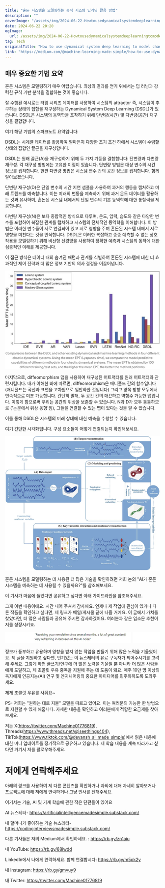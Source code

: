 ```yaml
---
title: "혼돈 시스템을 모델링하는 동적 시스템 딥러닝 활용 방법"
description: ""
coverImage: "/assets/img/2024-06-22-Howtousedynamicalsystemdeeplearningtomodelchaoticsystems_0.png"
date: 2024-06-22 20:20
ogImage: 
  url: /assets/img/2024-06-22-Howtousedynamicalsystemdeeplearningtomodelchaoticsystems_0.png
tag: Tech
originalTitle: "How to use dynamical system deep learning to model chaotic systems"
link: "https://medium.com/@machine-learning-made-simple/how-to-use-dynamical-system-deep-learning-to-model-chaotic-systems-64f38bf3bd39"
---
```



## 매우 중요한 기법 요약

혼돈 시스템은 모델링하기 매우 어렵습니다. 최상의 결과를 얻기 위해서는 딥 러닝과 강력한 규칙 기반 분석을 결합하는 것이 좋습니다.

잘 수행된 예시로는 타임 시리즈 데이터를 사용하여 시스템의 attractor 즉, 시스템이 추구하는 상태의 집합을 재구성하는 Dynamical System Deep Learning (DSDL)가 있습니다. DSDL은 시스템의 동역학을 포착하기 위해 단변량(시간) 및 다변량(공간) 재구성을 결합합니다.

여기 해당 기법의 스파크노트 요약입니다:

<div class="content-ad"></div>

DSDL는 시계열 데이터를 활용하여 얼마든지 다양한 초기 조건 하에서 시스템이 수렴할 상태의 집합인 끌근을 재구성합니다.

DSDL는 원래 끌근(A)을 재구성하기 위해 두 가지 기둥을 결합합니다: 단변량과 다변량 재구성. 각 재구성 방법에는 고유한 이점이 있습니다. 단변량 방법은 대상 변수의 시간 정보를 캡처합니다. 한편 다변량 방법은 시스템 변수 간의 공간 정보를 캡처합니다. 함께 알아보겠습니다.

단변량 재구성(D)은 단일 변수의 시간 지연 샘플을 사용하여 과거의 행동을 캡처하고 미래 트렌드를 예측합니다. 이는 미래의 변동을 예측하기 위해 과거 온도 데이터를 활용하는 것과 유사하며, 혼돈된 시스템 내에서의 단일 변수의 기본 동역학에 대한 통찰력을 제공합니다.

다변량 재구성(N)은 보다 종합적인 방식으로 다루며, 온도, 압력, 습도와 같은 다양한 변수를 포함하여 복잡한 관계를 캡처하고 시스템의 전체적인 동역학을 이해합니다. 이 방법은 이러한 변수들이 서로 연결되어 있고 서로 영향을 주며 혼돈된 시스템 내에서 서로 영향을 미친다는 것을 인식합니다. DSDL은 이러한 복잡하고 종종 예측할 수 없는 상호작용을 모델링하기 위해 비선형 신경망을 사용하여 정확한 예측과 시스템의 동작에 대한 심층적인 이해를 제공합니다.

<div class="content-ad"></div>

이 접근 방식은 데이터 내의 숨겨진 패턴과 관계를 식별하여 혼돈된 시스템에 대한 더 효과적인 제어 전략과 더 많은 정보 기반의 의사 결정을 이끌어냅니다.


![image](/assets/img/2024-06-22-Howtousedynamicalsystemdeeplearningtomodelchaoticsystems_0.png)


마지막으로, diffeomorphism 맵을 사용하여 재구성된 어트랙터를 원래 어트랙터와 관련시킵니다. 내가 이해한 바에 따르면, diffeomorphism은 매니폴드 간의 함수입니다(매니폴드는 곡선과 표면을 고차원으로 일반화한 것입니다) 그리고 양쪽 방향 모두에서 연속적으로 미분 가능합니다. 간단히 말해, 두 공간 간의 매끈하고 역함수 가능한 맵입니다. 이렇게 함으로써 우리는 공간의 위상을 보존할 수 있습니다. N과 D가 모두 동등하므로 ('논문에서 위상 동형'임), 그들을 연결할 수 있는 맵이 있다는 것을 알 수 있습니다.

이를 통해 DSDL은 시스템의 미래 상태에 대한 예측을 수행할 수 있습니다.


<div class="content-ad"></div>

여기 간단한 시각화입니다. 구성 요소들이 어떻게 연결되는지 확인해보세요.

![Visualization](/assets/img/2024-06-22-Howtousedynamicalsystemdeeplearningtomodelchaoticsystems_1.png)

혼돈 시스템을 모델링하는 데 사용된 더 많은 기술을 확인하려면 저희 논의 "AI가 혼돈 시스템을 예측하는 데 사용될 수 있을까요?"를 참조해보세요.

이 기사가 마음에 들었다면 공유하고 싶다면 아래 가이드라인을 참조해주세요.

<div class="content-ad"></div>

그게 이번 내용이에요. 시간 내어 주셔서 감사해요. 언제나 제 작업에 관심이 있거나 다른 작품을 확인하고 싶다면, 제 링크가 메일/게시물 끝에 나올 거예요. 이 글에서 가치를 찾았다면, 더 많은 사람들과 공유해 주시면 감사하겠어요. 여러분과 같은 입소문 추천이 저를 성장시키죠.

![이미지](/assets/img/2024-06-22-Howtousedynamicalsystemdeeplearningtomodelchaoticsystems_2.png)

정보가 풍부하고 유용하며 영향을 받지 않는 작업을 만들기 위해 많은 노력을 기울였어요. 제 글을 지원하고 싶다면, 인기있는 이 뉴스레터의 유료 구독자가 되어주시기를 고려해 주세요. 그렇게 하면 글쓰기/연구에 더 많은 노력을 기울일 뿐 아니라 더 많은 사람들에게 도달하고, 제 초콜릿 우유 중독을 지원해 주는 데 도움이 돼요. 매주 10만 명 이상의 독자에게 인공지능(AI) 연구 및 엔지니어링의 중요한 아이디어를 민주화하도록 도와주세요.

제게 초콜릿 우유를 사줘요~

<div class="content-ad"></div>

PS- 저희는 "원하는 대로 지불" 모델을 따르고 있어요. 이는 여러분의 가능한 한 방법으로 지원할 수 있게 해줍니다. 자세한 내용을 확인하고 여러분에게 적합한 요금제를 찾아보세요.

저는 X(https://twitter.com/Machine01776819), Threads(https://www.threads.net/@iseethings404), TikTok(https://www.tiktok.com/@devansh_ai_made_simple)에서 읽은 내용에 대한 미니 업데이트를 정기적으로 공유하고 있습니다. 제 학습 내용을 계속 따라가고 싶다면 거기서 저를 팔로우해주세요.

# 저에게 연락해주세요

아래의 링크를 사용하여 제 다른 콘텐츠를 확인하거나 과외에 대해 자세히 알아보거나 프로젝트에 대해 저에게 연락하거나 그냥 인사를 전해주세요.

<div class="content-ad"></div>

여기서는 기술, AI 및 기계 학습에 관한 작은 단편들이 있어요

AI 뉴스레터- https://artificialintelligencemadesimple.substack.com/

내 할머니가 좋아하는 기술 뉴스레터- https://codinginterviewsmadesimple.substack.com/

다른 기사들은 저의 Medium에서 확인하세요. : https://rb.gy/zn1aiu

<div class="content-ad"></div>

내 YouTube: https://rb.gy/88iwdd

LinkedIn에서 나에게 연락하세요. 함께 연결합시다: https://rb.gy/m5ok2y

내 Instagram: https://rb.gy/gmvuy9

내 Twitter: https://twitter.com/Machine01776819